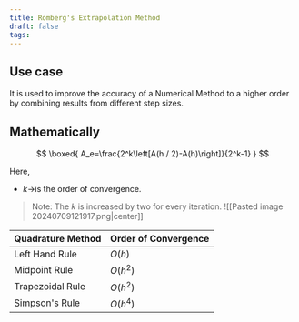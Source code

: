 ```yaml
---
title: Romberg's Extrapolation Method
draft: false
tags:
---
```

  
## Use case 
It is used to improve the accuracy of a Numerical Method to a higher order by combining results from different step sizes.  
## Mathematically 

$$
\boxed{
A_e=\frac{2^k\left[A(h / 2)-A(h)\right]}{2^k-1}
}
$$


Here, 
- $k\rightarrow$is the order of convergence. 

> Note: The $k$ is increased by two for every iteration. 
> ![[Pasted image 20240709121917.png|center]]

| Quadrature Method | Order of Convergence |
| ----------------- | -------------------- |
| Left Hand Rule    | $O(h)$               |
| Midpoint Rule     | $O(h^2)$             |
| Trapezoidal Rule  | $O(h^2)$             |
| Simpson's Rule    | $O(h^4)$             |
